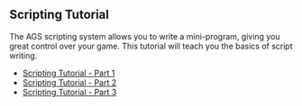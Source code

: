 ## Scripting Tutorial

The AGS scripting system allows you to write a mini-program, giving you great control over your game. This tutorial will teach you the basics of script writing.

- [Scripting Tutorial - Part 1](ScriptingTutorialPart1)
- [Scripting Tutorial - Part 2](ScriptingTutorialPart2)
- [Scripting Tutorial - Part 3](acintro3)
